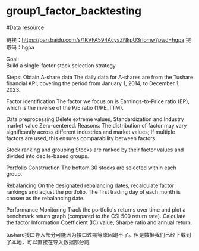 # group1_factor_backtesting

#Data resource

链接：https://pan.baidu.com/s/1KVFA594AcysZNkpU3rIomw?pwd=hgpa 
提取码：hgpa

Goal:  
Build a single-factor stock selection strategy.

Steps:
Obtain A-share data 
The daily data for A-shares are from the Tushare financial API, covering the period from January 1, 2014, to December 1, 2023.

Factor identification
The factor we focus on is Earnings-to-Price ratio (EP), which is the inverse of the P/E ratio (1/PE_TTM).

Data preprocessing
Delete extreme values, Standardization and Industry market value Zero-centered.
Reasons: The distribution of factor may vary significantly across different industries and market values; If multiple factors are used, this ensures comparability between factors.

Stock ranking and grouping
Stocks are ranked by their factor values and divided into decile-based groups.

Portfolio Construction
The bottom 30 stocks are selected within each group.

Rebalancing
On the designated rebalancing dates, recalculate factor rankings and adjust the portfolio. The first trading day of each month is chosen as the rebalancing date.

Performance Monitoring
Track the portfolio's returns over time and plot a benchmark return graph (compared to the CSI 500 return rate).
Calculate the factor Information Coefficient (IC) value, Sharpe ratio and annual return.

tushare接口导入部分可能因为接口过期等原因跑不了。但是数据我们已经下载到了本地，可以直接在导入数据部分跑
